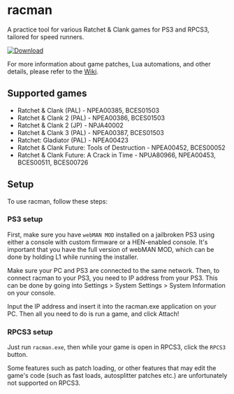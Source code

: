 # racman

A practice tool for various Ratchet & Clank games for PS3 and RPCS3, tailored for speed runners.

[![Download](https://raw.githubusercontent.com/MichaelRelaxen/racman/update/btn.png)](https://github.com/MichaelRelaxen/racman/releases/latest/download/RaCMAN.zip)

For more information about game patches, Lua automations, and other details, please refer to the [Wiki](https://github.com/MichaelRelaxen/racman/wiki).

## Supported games
- Ratchet & Clank (PAL) - NPEA00385, BCES01503
- Ratchet & Clank 2 (PAL) - NPEA00386, BCES01503
- Ratchet & Clank 2 (JP) - NPJA40002
- Ratchet & Clank 3 (PAL) - NPEA00387, BCES01503
- Ratchet: Gladiator (PAL) - NPEA00423
- Ratchet & Clank Future: Tools of Destruction - NPEA00452, BCES00052
- Ratchet & Clank Future: A Crack in Time - NPUA80966, NPEA00453, BCES00511, BCES00726

## Setup
To use racman, follow these steps:
### PS3 setup
First, make sure you have `webMAN MOD` installed on a jailbroken PS3 using either a console with custom firmware or a HEN-enabled console.
It's important that you have the full version of webMAN MOD, which can be done by holding L1 while running the installer.

Make sure your PC and PS3 are connected to the same network.
Then, to connect racman to your PS3, you need to IP address from your PS3. This can be done by going into Settings > System Settings > System Information on your console.

Input the IP address and insert it into the racman.exe application on your PC.
Then all you need to do is run a game, and click Attach!

### RPCS3 setup
Just run `racman.exe`, then while your game is open in RPCS3, click the `RPCS3` button. 

Some features such as patch loading, or other features that may edit the game's code (such as fast loads, autosplitter patches etc.) are unfortunately not supported on RPCS3.
